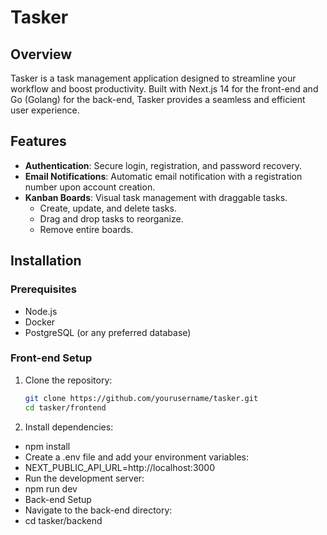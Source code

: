# Tasker

## Overview
Tasker is a task management application designed to streamline your workflow and boost productivity. Built with Next.js 14 for the front-end and Go (Golang) for the back-end, Tasker provides a seamless and efficient user experience.

## Features
- **Authentication**: Secure login, registration, and password recovery.
- **Email Notifications**: Automatic email notification with a registration number upon account creation.
- **Kanban Boards**: Visual task management with draggable tasks.
  - Create, update, and delete tasks.
  - Drag and drop tasks to reorganize.
  - Remove entire boards.

## Installation

### Prerequisites
- Node.js
- Docker
- PostgreSQL (or any preferred database)

### Front-end Setup
1. Clone the repository:
   ```bash
   git clone https://github.com/yourusername/tasker.git
   cd tasker/frontend

2. Install dependencies:
   
- npm install
- Create a .env file and add your environment variables:
- NEXT_PUBLIC_API_URL=http://localhost:3000
- Run the development server:
- npm run dev
- Back-end Setup
- Navigate to the back-end directory:
- cd tasker/backend
